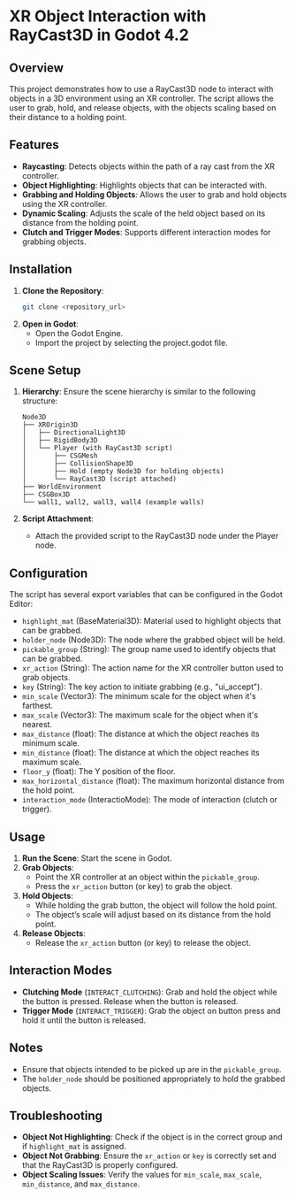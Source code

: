 
# XR Object Interaction with RayCast3D in Godot 4.2

## Overview

This project demonstrates how to use a RayCast3D node to interact with objects in a 3D environment using an XR controller. The script allows the user to grab, hold, and release objects, with the objects scaling based on their distance to a holding point.

## Features

- **Raycasting**: Detects objects within the path of a ray cast from the XR controller.
- **Object Highlighting**: Highlights objects that can be interacted with.
- **Grabbing and Holding Objects**: Allows the user to grab and hold objects using the XR controller.
- **Dynamic Scaling**: Adjusts the scale of the held object based on its distance from the holding point.
- **Clutch and Trigger Modes**: Supports different interaction modes for grabbing objects.

## Installation

1. **Clone the Repository**:
    ```sh
    git clone <repository_url>
    ```
2. **Open in Godot**:
    - Open the Godot Engine.
    - Import the project by selecting the project.godot file.

## Scene Setup

1. **Hierarchy**:
    Ensure the scene hierarchy is similar to the following structure:
    ```plaintext
    Node3D
    ├── XROrigin3D
    │   ├── DirectionalLight3D
    │   ├── RigidBody3D
    │   └── Player (with RayCast3D script)
    │       ├── CSGMesh
    │       ├── CollisionShape3D
    │       ├── Hold (empty Node3D for holding objects)
    │       └── RayCast3D (script attached)
    ├── WorldEnvironment
    ├── CSGBox3D
    └── wall1, wall2, wall3, wall4 (example walls)
    ```

2. **Script Attachment**:
    - Attach the provided script to the RayCast3D node under the Player node.

## Configuration

The script has several export variables that can be configured in the Godot Editor:

- `highlight_mat` (BaseMaterial3D): Material used to highlight objects that can be grabbed.
- `holder_node` (Node3D): The node where the grabbed object will be held.
- `pickable_group` (String): The group name used to identify objects that can be grabbed.
- `xr_action` (String): The action name for the XR controller button used to grab objects.
- `key` (String): The key action to initiate grabbing (e.g., "ui_accept").
- `min_scale` (Vector3): The minimum scale for the object when it's farthest.
- `max_scale` (Vector3): The maximum scale for the object when it's nearest.
- `max_distance` (float): The distance at which the object reaches its minimum scale.
- `min_distance` (float): The distance at which the object reaches its maximum scale.
- `floor_y` (float): The Y position of the floor.
- `max_horizontal_distance` (float): The maximum horizontal distance from the hold point.
- `interaction_mode` (InteractioMode): The mode of interaction (clutch or trigger).

## Usage

1. **Run the Scene**: Start the scene in Godot.
2. **Grab Objects**:
    - Point the XR controller at an object within the `pickable_group`.
    - Press the `xr_action` button (or key) to grab the object.
3. **Hold Objects**:
    - While holding the grab button, the object will follow the hold point.
    - The object’s scale will adjust based on its distance from the hold point.
4. **Release Objects**:
    - Release the `xr_action` button (or key) to release the object.

## Interaction Modes

- **Clutching Mode** (`INTERACT_CLUTCHING`): Grab and hold the object while the button is pressed. Release when the button is released.
- **Trigger Mode** (`INTERACT_TRIGGER`): Grab the object on button press and hold it until the button is released.

## Notes

- Ensure that objects intended to be picked up are in the `pickable_group`.
- The `holder_node` should be positioned appropriately to hold the grabbed objects.

## Troubleshooting

- **Object Not Highlighting**: Check if the object is in the correct group and if `highlight_mat` is assigned.
- **Object Not Grabbing**: Ensure the `xr_action` or `key` is correctly set and that the RayCast3D is properly configured.
- **Object Scaling Issues**: Verify the values for `min_scale`, `max_scale`, `min_distance`, and `max_distance`.

